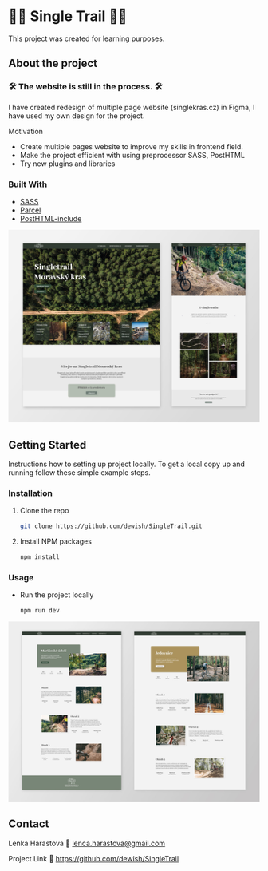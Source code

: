 # :biking_man: Single Trail :biking_man:
This project was created for learning purposes. 

## About the project
### 🛠️ The website is still in the process. 🛠️

I have created redesign of multiple page website (singlekras.cz) in Figma, I have used my own design for the project.

Motivation
* Create multiple pages website to improve my skills in frontend field.
* Make the project efficient with using preprocessor SASS, PostHTML
* Try new plugins and libraries 

### Built With

* [SASS](https://sass-lang.com/)
* [Parcel](https://parceljs.org/)
* [PostHTML-include](https://www.npmjs.com/package/posthtml-include)

![](src/images/preview_SingleTrail.jpg )


## Getting Started

Instructions how to setting up project locally.
To get a local copy up and running follow these simple example steps.

### Installation

1. Clone the repo
   ```sh
   git clone https://github.com/dewish/SingleTrail.git
   ```
2. Install NPM packages
   ```sh
   npm install
   ```

### Usage
* Run the project locally
   ```sh
   npm run dev
   ```


![](src/images/preview_trails.jpg )


## Contact

Lenka Harastova :email: lenca.harastova@gmail.com

Project Link :open_file_folder: https://github.com/dewish/SingleTrail


